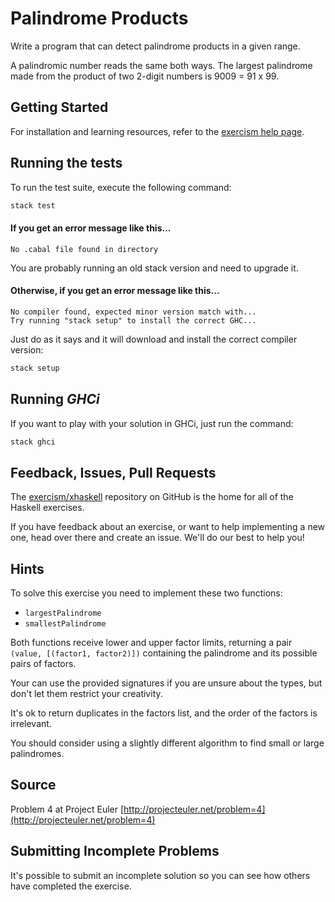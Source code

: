 # Palindrome Products

Write a program that can detect palindrome products in a given range.

A palindromic number reads the same both ways. The largest palindrome
made from the product of two 2-digit numbers is 9009 = 91 x 99.


## Getting Started

For installation and learning resources, refer to the
[exercism help page](http://exercism.io/languages/haskell).

## Running the tests

To run the test suite, execute the following command:

```bash
stack test
```

#### If you get an error message like this...

```
No .cabal file found in directory
```

You are probably running an old stack version and need
to upgrade it.

#### Otherwise, if you get an error message like this...

```
No compiler found, expected minor version match with...
Try running "stack setup" to install the correct GHC...
```

Just do as it says and it will download and install
the correct compiler version:

```bash
stack setup
```

## Running *GHCi*

If you want to play with your solution in GHCi, just run the command:

```bash
stack ghci
```

## Feedback, Issues, Pull Requests

The [exercism/xhaskell](https://github.com/exercism/xhaskell) repository on
GitHub is the home for all of the Haskell exercises.

If you have feedback about an exercise, or want to help implementing a new
one, head over there and create an issue.  We'll do our best to help you!

## Hints

To solve this exercise you need to implement these two functions:

- `largestPalindrome`
- `smallestPalindrome`

Both functions receive lower and upper factor limits, returning a pair
`(value, [(factor1, factor2)])` containing the palindrome and its possible
pairs of factors.

Your can use the provided signatures if you are unsure about the types, but
don't let them restrict your creativity.

It's ok to return duplicates in the factors list, and the order of the factors
is irrelevant.

You should consider using a slightly different algorithm to find small or
large palindromes.

## Source

Problem 4 at Project Euler [http://projecteuler.net/problem=4](http://projecteuler.net/problem=4)

## Submitting Incomplete Problems
It's possible to submit an incomplete solution so you can see how others have completed the exercise.

